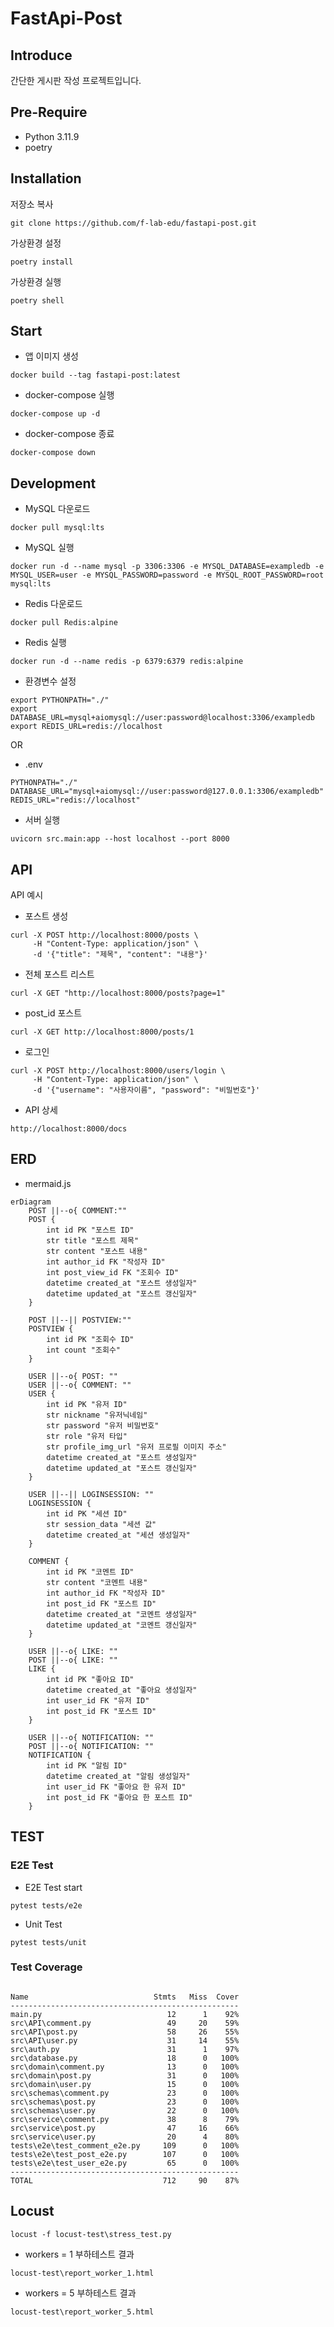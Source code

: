 # FastApi-Post

## Introduce
간단한 게시판 작성 프로젝트입니다.

## Pre-Require
* Python 3.11.9
* poetry

## Installation
저장소 복사
```
git clone https://github.com/f-lab-edu/fastapi-post.git
```

가상환경 설정
```
poetry install
```

가상환경 실행
```
poetry shell
```

## Start
* 앱 이미지 생성
```
docker build --tag fastapi-post:latest
```
* docker-compose 실행
```
docker-compose up -d
```
* docker-compose 종료
```
docker-compose down
```
## Development
* MySQL 다운로드
```
docker pull mysql:lts
```

* MySQL 실행
```
docker run -d --name mysql -p 3306:3306 -e MYSQL_DATABASE=exampledb -e MYSQL_USER=user -e MYSQL_PASSWORD=password -e MYSQL_ROOT_PASSWORD=root mysql:lts
```

* Redis 다운로드
```
docker pull Redis:alpine
```

* Redis 실행
```
docker run -d --name redis -p 6379:6379 redis:alpine
```
* 환경변수 설정
```
export PYTHONPATH="./"
export DATABASE_URL=mysql+aiomysql://user:password@localhost:3306/exampledb
export REDIS_URL=redis://localhost
```
OR
* .env
```
PYTHONPATH="./"
DATABASE_URL="mysql+aiomysql://user:password@127.0.0.1:3306/exampledb"
REDIS_URL="redis://localhost"
```

* 서버 실행
```
uvicorn src.main:app --host localhost --port 8000
```

## API
API 예시
* 포스트 생성
```
curl -X POST http://localhost:8000/posts \
     -H "Content-Type: application/json" \
     -d '{"title": "제목", "content": "내용"}'
```
* 전체 포스트 리스트
```
curl -X GET "http://localhost:8000/posts?page=1"
```
* post_id 포스트
```
curl -X GET http://localhost:8000/posts/1
```
* 로그인
```
curl -X POST http://localhost:8000/users/login \
     -H "Content-Type: application/json" \
     -d '{"username": "사용자이름", "password": "비밀번호"}'
```

* API 상세
```
http://localhost:8000/docs
```

## ERD
* mermaid.js
```mermaid
erDiagram
    POST ||--o{ COMMENT:""
    POST {
        int id PK "포스트 ID"
        str title "포스트 제목"
        str content "포스트 내용"
        int author_id FK "작성자 ID"
        int post_view_id FK "조회수 ID"
        datetime created_at "포스트 생성일자"
        datetime updated_at "포스트 갱신일자"
    }

    POST ||--|| POSTVIEW:""
    POSTVIEW {
        int id PK "조회수 ID"
        int count "조회수"
    }

    USER ||--o{ POST: ""
    USER ||--o{ COMMENT: ""
    USER {
        int id PK "유저 ID"
        str nickname "유저닉네임"
        str password "유저 비밀번호"
        str role "유저 타입"
        str profile_img_url "유저 프로필 이미지 주소"
        datetime created_at "포스트 생성일자"
        datetime updated_at "포스트 갱신일자"
    }

    USER ||--|| LOGINSESSION: ""
    LOGINSESSION {
        int id PK "세션 ID"
        str session_data "세션 값"
        datetime created_at "세션 생성일자"
    }

    COMMENT {
        int id PK "코멘트 ID"
        str content "코멘트 내용"
        int author_id FK "작성자 ID"
        int post_id FK "포스트 ID"
        datetime created_at "코멘트 생성일자"
        datetime updated_at "코멘트 갱신일자"
    }

    USER ||--o{ LIKE: ""
    POST ||--o{ LIKE: ""
    LIKE {
        int id PK "좋아요 ID"
        datetime created_at "좋아요 생성일자"
        int user_id FK "유저 ID"
        int post_id FK "포스트 ID"
    }

    USER ||--o{ NOTIFICATION: ""
    POST ||--o{ NOTIFICATION: ""
    NOTIFICATION {
        int id PK "알림 ID"
        datetime created_at "알림 생성일자"
        int user_id FK "좋아요 한 유저 ID"
        int post_id FK "좋아요 한 포스트 ID"
    }
```

## TEST
### E2E Test
* E2E Test start
```
pytest tests/e2e
```
* Unit Test
```
pytest tests/unit
```
### Test Coverage
```

Name                            Stmts   Miss  Cover
---------------------------------------------------
main.py                            12      1    92%
src\API\comment.py                 49     20    59%
src\API\post.py                    58     26    55%
src\API\user.py                    31     14    55%
src\auth.py                        31      1    97%
src\database.py                    18      0   100%
src\domain\comment.py              13      0   100%
src\domain\post.py                 31      0   100%
src\domain\user.py                 15      0   100%
src\schemas\comment.py             23      0   100%
src\schemas\post.py                23      0   100%
src\schemas\user.py                22      0   100%
src\service\comment.py             38      8    79%
src\service\post.py                47     16    66%
src\service\user.py                20      4    80%
tests\e2e\test_comment_e2e.py     109      0   100%
tests\e2e\test_post_e2e.py        107      0   100%
tests\e2e\test_user_e2e.py         65      0   100%
---------------------------------------------------
TOTAL                             712     90    87%
```

## Locust
```
locust -f locust-test\stress_test.py
```
* workers = 1 부하테스트 결과
```
locust-test\report_worker_1.html
```
* workers = 5 부하테스트 결과
```
locust-test\report_worker_5.html
```